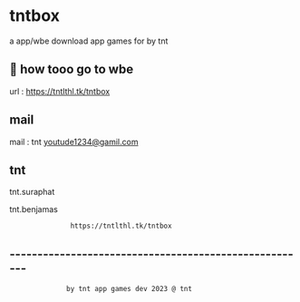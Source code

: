 
# tntbox

a app/wbe download app games for by tnt








## 🚀 how tooo go to wbe
url : https://tntlthl.tk/tntbox

## mail

mail : tnt youtude1234@gamil.com

## tnt

tnt.suraphat

tnt.benjamas

                   https://tntlthl.tk/tntbox

## ------------------------------------------------------
                  by tnt app games dev 2023 @ tnt

